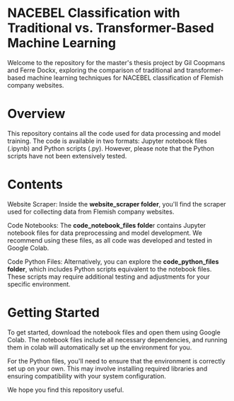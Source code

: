 # NACEBEL Classification with Traditional vs. Transformer-Based Machine Learning

Welcome to the repository for the master's thesis project by Gil Coopmans and Ferre Dockx, exploring the comparison of traditional and transformer-based machine learning techniques for NACEBEL classification of Flemish company websites.
# Overview

This repository contains all the code used for data processing and model training. The code is available in two formats: Jupyter notebook files (.ipynb) and Python scripts (.py). However, please note that the Python scripts have not been extensively tested.
# Contents

Website Scraper: Inside the **website_scraper folder**, you'll find the scraper used for collecting data from Flemish company websites.

Code Notebooks: The **code_notebook_files folde**r contains Jupyter notebook files for data preprocessing and model development. We recommend using these files, as all code was developed and tested in Google Colab.

Code Python Files: Alternatively, you can explore the **code_python_files folder**, which includes Python scripts equivalent to the notebook files. These scripts may require additional testing and adjustments for your specific environment.

# Getting Started

To get started, download the notebook files and open them using Google Colab. The notebook files include all necessary dependencies, and running them in colab will automatically set up the environment for you.

For the Python files, you'll need to ensure that the environment is correctly set up on your own. This may involve installing required libraries and ensuring compatibility with your system configuration.

We hope you find this repository useful.
